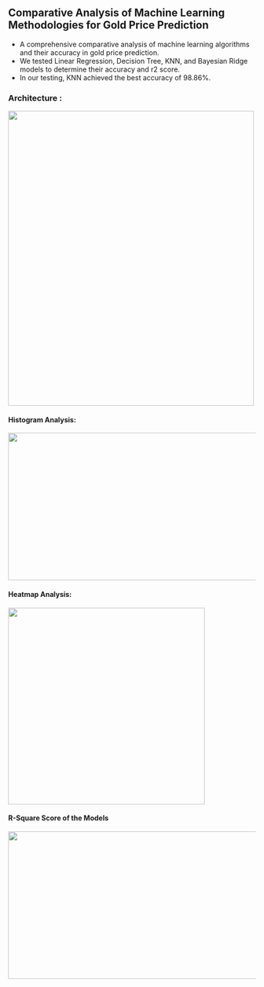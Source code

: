## Comparative Analysis of Machine Learning Methodologies for Gold Price Prediction 
- A comprehensive comparative analysis of machine learning algorithms and their accuracy in gold price prediction.
- We tested Linear Regression, Decision Tree, KNN, and Bayesian Ridge models to determine their accuracy and r2 score.
- In our testing, KNN achieved the best accuracy of 98.86%.
### Architecture : 
<img src="https://github.com/chathuryasri1912/Gold_Price_Prediction/assets/128734435/d6fc33d6-97f1-4701-90ca-e969b6aac046" width="500" height="600">

#### Histogram Analysis:
<img src="https://github.com/chathuryasri1912/Gold_Price_Prediction/assets/128734435/14468bc9-0922-4883-b001-a5d562f03105" width="700" height="300">

#### Heatmap Analysis:
<img src="https://github.com/chathuryasri1912/Gold_Price_Prediction/assets/128734435/85ecf84b-a751-453f-bd58-ab282d1d4def" width="400" height="400">

#### R-Square Score of the Models
<img src="https://github.com/chathuryasri1912/Gold_Price_Prediction/assets/128734435/717d9688-8579-4517-a820-4df556104bc4" width="700" height="300">




